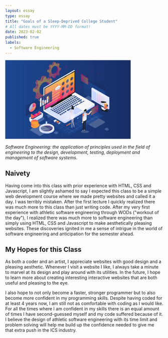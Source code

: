 ```yaml
---
layout: essay
type: essay
title: "Goals of a Sleep-Deprived College Student"
# All dates must be YYYY-MM-DD format!
date: 2023-02-02
published: true
labels:
  - Software Engineering
---
```


<img width="400px" class="rounded float-start pe-4" src="../img/goals_pic.jpg">

*Software Engineering: the application of principles used in the field of engineering to the design, development, testing, deployment and management of software systems.*

## Naivety
Having come into this class with prior experience with HTML, CSS and Javascript, I am slightly ashamed to say I expected this class to be a simple web development course where we made pretty websites and called it a day.  I was terribly mistaken.  After the first lecture I quickly realized there was much more to this class than just writing code.  After my very first experience with athletic software engineering through WODs ("workout of the day"), I realized there was much more to software engineering than simply using HTML, CSS and Javascript to make aesthetically pleasing websites.  These discoveries ignited in me a sense of intrigue in the world of software engineering and anticipation for the semester ahead.

## My Hopes for this Class

As both a coder and an artist, I appreciate websites with good design and a pleasing aesthetic.  Whenever I visit a website I like, I always take a minute to marvel at its design and play around with its utilities.  In the future, I hope to learn more about creating interesting interactive websites that are both useful and pleasing to the eye.

I also hope to not only become a faster, stronger programmer but to also become more confident in my programming skills.  Despite having coded for at least 4 years now, I am still not as comfortable with coding as I would like.  For all the times where I am confident in my skills there is an equal amount of times I have second-guessed myself and my code suffered because of it.  I believe the design of athletic software engineering with its time limit and problem solving will help me build up the confidence needed to give me that extra push in the ICS industry.
